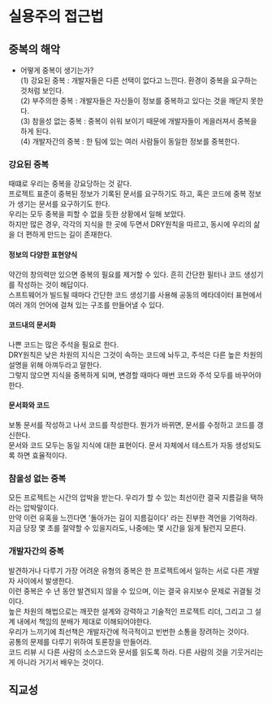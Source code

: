 # 실용주의 접근법

## 중복의 해악
- 어떻게 중복이 생기는가?  
(1) 강요된 중복 : 개발자들은 다른 선택이 없다고 느낀다. 환경이 중복을 요구하는 것처럼 보인다.  
(2) 부주의한 중복 : 개발자들은 자신들이 정보를 중복하고 있다는 것을 깨닫지 못한다.  
(3) 참을성 없는 중복 : 중복이 쉬워 보이기 때문에 개발자들이 게을러져서 중복을 하게 된다.  
(4) 개발자간의 중복 : 한 팀에 있는 여러 사람들이 동일한 정보를 중복한다.  
### 강요된 중복
때떄로 우리는 중복을 강요당하는 것 같다.  
프로젝트 표준이 중복된 정보가 기록된 문서를 요구하기도 하고, 혹은 코드에 중복 정보가 생기는 문서를 요구하기도 한다.  
우리는 모두 중복을 피할 수 없을 듯한 상황에서 일해 보았다.  
하지만 많은 경우, 각각의 지식을 한 곳에 두면서 DRY원칙을 따르고, 동시에 우리의 삶을 더 편하게 만드는 길이 존재한다.  
#### 정보의 다양한 표현양식
약간의 창의력만 있으면 중복의 필요를 제거할 수 있다. 흔히 간단한 필터나 코드 생성기를 작성하는 것이 해답이다.  
스프트웨어가 빌드될 때마다 간단한 코드 생성기를 사용해 공동의 메타데이터 표현에서 여러 개의 언어에 걸쳐 있는 구조를 만들어낼 수 있다.  
#### 코드내의 문서화
나쁜 코드는 많은 주석을 필요로 한다.  
DRY원칙은 낮은 차원의 지식은 그것이 속하는 코드에 놔두고, 주석은 다른 높은 차원의 설명을 위해 아껴두라고 말한다.  
그렇지 않으면 지식을 중복하게 되며, 변경할 때마다 매번 코드와 주석 모두를 바꾸어야 한다.
#### 문서화와 코드 
보통 문서를 작성하고 나서 코드를 작성한다. 뭔가가 바뀌면, 문서를 수정하고 코드를 갱신한다.  
문서와 코드 모두는 동일 지식에 대한 표현이다. 문서 자체에서 테스트가 자동 생성되도록 하면 효율적이다.
### 참을성 없는 중복
모든 프로젝트는 시간의 압박을 받는다. 우리가 할 수 있는 최선이란 결국 지름길을 택하라는 압박말이다.  
만약 이런 유혹을 느낀다면 '돌아가는 길이 지름길이다' 라는 진부한 격언을 기억하라.  
지금 당장 몇 초를 절약할 수 있을지라도, 나중에는 몇 시간을 잃게 될런지 모른다.  
### 개발자간의 중복
발견하거나 다루기 가장 어려운 유형의 중복은 한 프로젝트에서 일하는 서로 다른 개발자 사이에서 발생한다.  
이런 중복은 수 년 동안 발견되지 않을 수 있으며, 이는 결국 유지보수 문제로 귀결될 것이다.  
높은 차원의 해법으로는 깨끗한 설계와 강력하고 기술적인 프로젝트 리더, 그리고 그 설계 내에서 책임의 분배가 제대로 이해되어야한다.  
우리가 느끼기에 최선책은 개발자간에 적극적이고 빈번한 소통을 장려하는 것이다.  
공통의 문제를 다루기 위하여 토론장을 만들어라.  
코드 리뷰 시 다른 사람의 소스코드와 문서를 읽도록 하라. 다른 사람의 것을 기웃거리는게 아니라 거기서 배우는 것이다.

## 직교성
